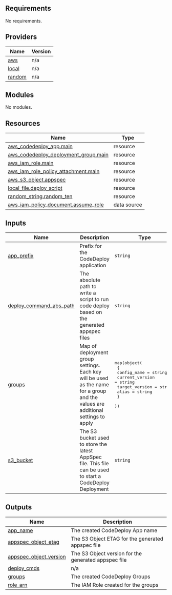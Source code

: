 <!-- BEGIN_TF_DOCS -->
## Requirements

No requirements.

## Providers

| Name | Version |
|------|---------|
| <a name="provider_aws"></a> [aws](#provider\_aws) | n/a |
| <a name="provider_local"></a> [local](#provider\_local) | n/a |
| <a name="provider_random"></a> [random](#provider\_random) | n/a |

## Modules

No modules.

## Resources

| Name | Type |
|------|------|
| [aws_codedeploy_app.main](https://registry.terraform.io/providers/hashicorp/aws/latest/docs/resources/codedeploy_app) | resource |
| [aws_codedeploy_deployment_group.main](https://registry.terraform.io/providers/hashicorp/aws/latest/docs/resources/codedeploy_deployment_group) | resource |
| [aws_iam_role.main](https://registry.terraform.io/providers/hashicorp/aws/latest/docs/resources/iam_role) | resource |
| [aws_iam_role_policy_attachment.main](https://registry.terraform.io/providers/hashicorp/aws/latest/docs/resources/iam_role_policy_attachment) | resource |
| [aws_s3_object.appspec](https://registry.terraform.io/providers/hashicorp/aws/latest/docs/resources/s3_object) | resource |
| [local_file.deploy_script](https://registry.terraform.io/providers/hashicorp/local/latest/docs/resources/file) | resource |
| [random_string.random_ten](https://registry.terraform.io/providers/hashicorp/random/latest/docs/resources/string) | resource |
| [aws_iam_policy_document.assume_role](https://registry.terraform.io/providers/hashicorp/aws/latest/docs/data-sources/iam_policy_document) | data source |

## Inputs

| Name | Description | Type | Default | Required |
|------|-------------|------|---------|:--------:|
| <a name="input_app_prefix"></a> [app\_prefix](#input\_app\_prefix) | Prefix for the CodeDeploy application | `string` | n/a | yes |
| <a name="input_deploy_command_abs_path"></a> [deploy\_command\_abs\_path](#input\_deploy\_command\_abs\_path) | The absolute path to write a script to run code deploy based on the generated appspec files | `string` | n/a | yes |
| <a name="input_groups"></a> [groups](#input\_groups) | Map of deployment group settings.  Each key will be used as the name for a group and the values are additional settings to apply | <pre>map(object(<br>    {<br>      config_name     = string<br>      current_version = string<br>      target_version  = string<br>      alias           = string<br>    }<br>  ))</pre> | n/a | yes |
| <a name="input_s3_bucket"></a> [s3\_bucket](#input\_s3\_bucket) | The S3 bucket used to store the latest AppSpec file.  This file can be used to start a CodeDeploy Deployment | `string` | n/a | yes |

## Outputs

| Name | Description |
|------|-------------|
| <a name="output_app_name"></a> [app\_name](#output\_app\_name) | The created CodeDeploy App name |
| <a name="output_appspec_object_etag"></a> [appspec\_object\_etag](#output\_appspec\_object\_etag) | The S3 Object ETAG for the generated appspec file |
| <a name="output_appspec_object_version"></a> [appspec\_object\_version](#output\_appspec\_object\_version) | The S3 Object version for the generated appspec file |
| <a name="output_deploy_cmds"></a> [deploy\_cmds](#output\_deploy\_cmds) | n/a |
| <a name="output_groups"></a> [groups](#output\_groups) | The created CodeDeploy Groups |
| <a name="output_role_arn"></a> [role\_arn](#output\_role\_arn) | The IAM Role created for the groups |
<!-- END_TF_DOCS -->